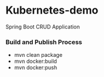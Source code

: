 # Kubernetes-demo

Spring Boot CRUD Application

### Build and Publish Process
- mvn clean package
- mvn docker:build
- mvn docker:push